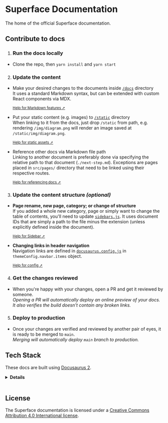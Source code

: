 # Superface Documentation

The home of the official Superface documentation.

## Contribute to docs

1. ### Run the docs locally

- Clone the repo, then `yarn install` and `yarn start`

2. ### Update the content

- Make your desired changes to the documents inside
  [`/docs`](https://github.com/superfaceai/docs/tree/main/docs) directory<br />
  It uses a standard Markdown syntax, but can be extended with custom React components via MDX.

  <sup>[Help for Markdown features ➚](https://docusaurus.io/docs/markdown-features)</sup>

- Put your static content (e.g. images) to
  [`/static`](https://github.com/superfaceai/docs/tree/main/static) directory<br />
  When linking to it from the docs, just drop `/static` from path, e.g. rendering `/img/diagram.png`
  will render an image saved at `/static/img/diagram.png`.

  <sup>[Help for static assets ➚](https://docusaurus.io/docs/static-assets)</sup>

- Reference other docs via Markdown file path<br />
  Linking to another document is preferably done via specifying the relative path to that
  document (`./next-step.md`). Exceptions are pages placed in `src/pages/` directory that need
  to be linked using their respective routes.

  <sup>[Help for referencing docs ➚](https://docusaurus.io/docs/docs-markdown-features#referencing-other-documents)</sup>

3. ### Update the content structure _(optional)_

- **Page rename, new page, category; or change of structure**<br />
  If you added a whole new category, page or simply want to change the table of contents,
  you'll need to update [`sidebars.js`](https://github.com/superfaceai/docs/blob/main/sidebars.js).
  It uses document IDs that are simply a path to the file minus the extension (unless explicitly
  defined inside the document).

  <sup>[Help for Sidebar ➚](https://docusaurus.io/docs/sidebar)</sup>

- **Changing links in header navigation**<br />
  Navigation links are defined in [`docusaurus.config.js`](https://github.com/superfaceai/docs/blob/main/docusaurus.config.js)
  in `themeConfig.navbar.items` object.

  <sup>[Help for config ➚](https://docusaurus.io/docs/docusaurus.config.js)</sup>

4. ### Get the changes reviewed

- When you're happy with your changes, open a PR and get it reviewed by someone.<br />
  _Opening a PR will automatically deploy an online preview of your docs. It also verifies the build
  doesn't contain any broken links._

5. ### Deploy to production

- Once your changes are verified and reviewed by another pair of eyes, it is ready to be merged to `main`.<br />
  _Merging will automatically deploy `main` branch to production._


## Tech Stack

These docs are built using [Docusaurus 2](https://docusaurus.io/).

<details>
  <summary><strong>Details</strong></summary>

The site is deployed on [Vercel](https://vercel.com/).

All deployments are automated via GitHub Actions and you can keep track of them
in [the repository's environments](https://github.com/superfaceai/docs/deployments).

- Preview: gets deployed for each PR
- Production: gets deployed continuously from `main` branch

Each deploy first verifies the validity of the build.

If you'd like to build locally:

```bash
yarn build
```
</details>
<br />

## License

The Superface documentation is licensed under a [Creative Commons Attribution 4.0 International license](./LICENSE).
